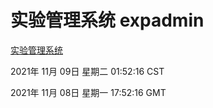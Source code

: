 # 实验管理系统 expadmin
[实验管理系统](http://59.174.24.190:56808/expadmin-782313d2-e1b1-4ea7-932e-3a55e6a1a4d0/)

2021年 11月 09日 星期二 01:52:16 CST

2021年 11月 08日 星期一 17:52:16 GMT
